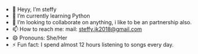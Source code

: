 - 👋 Heyy, I’m steffy
- 🌱 I’m currently learning Python 
- 💞️ I’m looking to collaborate on anything, i like to be an partnership also.
- 📫 How to reach me: mail: steffy.jk2018@gmail.com
- 😄 Pronouns: She/Her
- ⚡ Fun fact: I spend almost 12 hours listening to songs every day.

<!---
steffyjk/steffyjk is a ✨ special ✨ repository because its `README.md` (this file) appears on your GitHub profile.
You can click the Preview link to take a look at your changes.
--->
